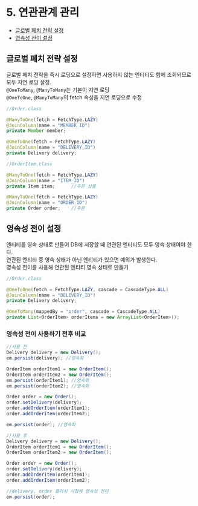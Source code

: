 # 5. 연관관계 관리   

- [글로벌 페치 전략 설정](#글로벌-페치-전략-설정)
- [영속성 전이 설정](#영속성-전이-설정)

## 글로벌 페치 전략 설정   
글로벌 페치 전략을 즉시 로딩으로 설정하면 사용하지 않는 엔티티도 함께 조회되므로 모두 지연 로딩 설정.   
`@OneToMany`, `@ManyToMany`는 기본이 지연 로딩   
`@OneToOne`, `@ManyToMany`의 fetch 속성을 지연 로딩으로 수정
```java
//Order.class

@ManyToOne(fetch = FetchType.LAZY)
@JoinColumn(name = "MEMBER_ID")
private Member member;

@OneToOne(fetch = FetchType.LAZY)
@JoinColumn(name = "DELIVERY_ID")
private Delivery delivery;
```
```java
//OrderItem.class

@ManyToOne(fetch = FetchType.LAZY)
@JoinColumn(name = "ITEM_ID")
private Item item;      //주문 상품

@ManyToOne(fetch = FetchType.LAZY)
@JoinColumn(name = "ORDER_ID")
private Order order;    //주문
```

## 영속성 전이 설정
엔티티를 영속 상태로 만들어 DB에 저장할 때 연관된 엔티티도 모두 영속 상태여야 한다.   
연관된 엔티티 중 영속 상태가 아닌 엔티티가 있으면 예외가 발생한다.   
영속성 전이를 사용해 연관된 엔티티 영속 상태로 만들기
```java
//Order.class

@OneToOne(fetch = FetchType.LAZY, cascade = CascadeType.ALL)
@JoinColumn(name = "DELIVERY_ID")
private Delivery delivery;

@OneToMany(mappedBy = "order", cascade = CascadeType.ALL)
private List<OrderItem> orderItems = new ArrayList<OrderItem>();
```
### 영속성 전이 사용하기 전후 비교
```java
//사용 전
Delivery delivery = new Delivery();
em.persist(delivery); //영속화

OrderItem orderItem1 = new OrderItem();
OrderItem orderItem2 = new OrderItem();
em.persist(orderItem1); //영속화
em.persist(orderItem2); //영속화

Order order = new Order();
order.setDelivery(delivery);
order.addOrderItem(orderItem1);
order.addOrderItem(orderItem2);

em.persist(order); //영속화
```

```java
//사용 후
Delivery delivery = new Delivery();
OrderItem orderItem1 = new OrderItem();
OrderItem orderItem2 = new OrderItem();

Order order = new Order();
order.setDelivery(delivery);
order.addOrderItem(orderItem1);
order.addOrderItem(orderItem2);

//delivery, order 플러시 시점에 영속성 전이
em.persist(order); 
```